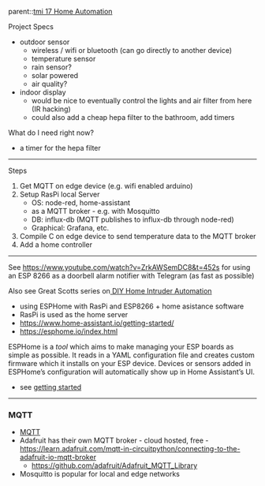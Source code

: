 parent::[tmi 17 Home Automation](tmi%2017%20Home%20Automation.md)

Project Specs
- outdoor sensor
	- wireless / wifi or bluetooth (can go directly to another device)
	- temperature sensor
	- rain sensor? 
	- solar powered
	- air quality? 
- indoor display
	- would be nice to eventually control the lights and air filter from here (IR hacking)
	- could also add a cheap hepa filter to the bathroom, add timers

What do I need right now?
- a timer for the hepa filter

---

Steps
1. Get MQTT on edge device (e.g. wifi enabled arduino)
2. Setup RasPi local Server 
	- OS: node-red, home-assistant
	- as a MQTT broker - e.g. with Mosquitto
	- DB: influx-db (MQTT publishes to influx-db through node-red)
	- Graphical: Grafana, etc.
3. Compile C on edge device to send temperature data to the MQTT broker
4. Add a home controller

---

See https://www.youtube.com/watch?v=ZrkAWSemDC8&t=452s for using an ESP 8266 as a doorbell alarm notifier with Telegram (as fast as possible)

Also see Great Scotts series on[ DIY Home Intruder Automation](https://www.youtube.com/watch?v=IvI1RqYPO24)
- using ESPHome with RasPi and ESP8266 + home asistance software
- RasPi is used as the home server
- https://www.home-assistant.io/getting-started/
- https://esphome.io/index.html

ESPHome is a _tool_ which aims to make managing your ESP boards as simple as possible. It reads in a YAML configuration file and creates custom firmware which it installs on your ESP device. Devices or sensors added in ESPHome’s configuration will automatically show up in Home Assistant’s UI.
- see [getting started](https://esphome.io/guides/getting_started_hassio.html)

---

### MQTT
- [MQTT](../../MQTT.md)
- Adafruit has their own MQTT broker - cloud hosted, free - https://learn.adafruit.com/mqtt-in-circuitpython/connecting-to-the-adafruit-io-mqtt-broker
	- https://github.com/adafruit/Adafruit_MQTT_Library 
- Mosquitto is popular for local and edge networks